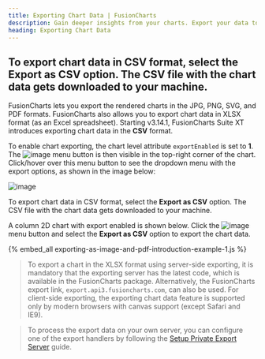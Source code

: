 ```yaml
---
title: Exporting Chart Data | FusionCharts
description: Gain deeper insights from your charts. Export your data to Excel (XLSX) or CSV format for further analysis with FusionCharts Export Server. Click to discover!
heading: Exporting Chart Data
---
```


## To export chart data in CSV format, select the Export as CSV option. The CSV file with the chart data gets downloaded to your machine.

FusionCharts lets you export the rendered charts in the JPG, PNG, SVG, and PDF formats. FusionCharts also allows you to export chart data in XLSX format (as an Excel spreadsheet). Starting v3.14.1, FusionCharts Suite XT introduces exporting chart data in the **CSV** format.

To enable chart exporting, the chart level attribute `exportEnabled` is set to **1**. The <span> ![image](/images/exporting-as-image-and-pdf-export-button.jpg) </span> menu button is then visible in the top-right corner of the chart. Click/hover over this menu button to see the dropdown menu with the export options, as shown in the image below:

![image](/images/exporting-as-image-and-pdf-export-menu.jpg)

To export chart data in CSV format, select the **Export as CSV** option. The CSV file with the chart data gets downloaded to your machine.

A column 2D chart with export enabled is shown below. Click the <span> ![image](/images/exporting-as-image-and-pdf-export-button.jpg) </span> menu button and select the **Export as CSV** option to export the chart data.

{% embed_all exporting-as-image-and-pdf-introduction-example-1.js %}

> To export a chart in the XLSX format using server-side exporting, it is mandatory that the exporting server has the latest code, which is available in the FusionCharts package. Alternatively, the FusionCharts export link, `export.api3.fusioncharts.com`, can also be used. For client-side exporting, the exporting chart data feature is supported only by modern browsers with canvas support (except Safari and IE9).

> To process the export data on your own server, you can configure one of the export handlers by following the [Setup Private Export Server](/exporting-charts/using-fc-export-server/server-side-export/setup-private-export-server/asp-net) guide.
